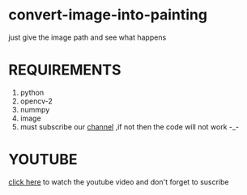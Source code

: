 # convert-image-into-painting
just give the image path and see what happens

# REQUIREMENTS
  1. python 
  2. opencv-2
  3. nummpy
  4. image
  5. must subscribe our [channel](https://www.youtube.com/c/CODEHUB03) ,if not then the code will not work -_-


# YOUTUBE 
  [click here](https://www.youtube.com/watch?v=o39gsBqgm10) to watch the youtube video and don't forget to suscribe
